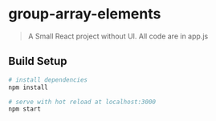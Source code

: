 # group-array-elements

> A Small React project without UI. All code are in app.js

## Build Setup

``` bash
# install dependencies
npm install

# serve with hot reload at localhost:3000
npm start

```
